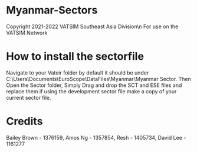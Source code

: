 # Myanmar-Sectors
Copyright 2021-2022 VATSIM Southeast Asia Division\n
For use on the VATSIM Network
# How to install the sectorfile
Navigate to your Vateir folder by default it should be under C:\Users<User>\Documents\EuroScope\DataFiles\Myanmar\Myanmar Sector.
Then Open the Sector folder, Simply Drag and drop the SCT and ESE files and replace them if using the development sector file make a copy of your current sector file.
# Credits
Bailey Brown - 1376159, Amos Ng - 1357854, Resh - 1405734, David Lee - 1161277
